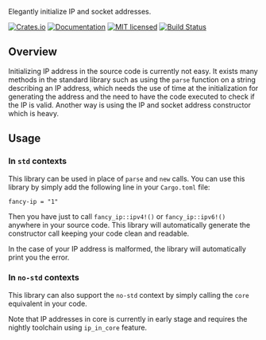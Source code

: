 Elegantly initialize IP and socket addresses.

[![Crates.io][crates-badge]][crates-url]
[![Documentation][docs-badge]][docs-url]
[![MIT licensed][mit-badge]][mit-url]
[![Build Status][actions-badge]][actions-url]

[crates-badge]: https://img.shields.io/crates/v/fancy-ip.svg
[crates-url]: https://crates.io/crates/fancy-ip
[docs-badge]: https://docs.rs/fancy-ip/badge.svg
[docs-url]: https://docs.rs/fancy-ip
[mit-badge]: https://img.shields.io/badge/license-MIT-blue.svg
[mit-url]: LICENSE
[actions-badge]: https://github.com/citorva/fancy-ip/workflows/CI/badge.svg
[actions-url]:https://github.com/citorva/fancy-ip/actions?query=workflow%3ACI

## Overview

Initializing IP address in the source code is currently not easy. It exists many
methods in the standard library such as using the `parse` function on a string
describing an IP address, which needs the use of time at the initialization for
generating the address and the need to have the code executed to check if the IP
is valid. Another way is using the IP and socket address constructor which is
heavy.

## Usage

### In `std` contexts

This library can be used in place of `parse` and `new` calls. You can use this
library by simply add the following line in your `Cargo.toml` file:

```
fancy-ip = "1"
```

Then you have just to call `fancy_ip::ipv4!()` or `fancy_ip::ipv6!()` anywhere in
your source code. This library will automatically generate the constructor call
keeping your code clean and readable.

In the case of your IP address is malformed, the library will automatically
print you the error.

### In `no-std` contexts

This library can also support the `no-std` context by simply calling the `core`
equivalent in your code.

Note that IP addresses in core is currently in early stage and requires the
nightly toolchain using `ip_in_core` feature.